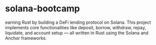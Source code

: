 # solana-bootcamp
earning Rust by building a DeFi lending protocol on Solana. This project implements core functionalities like deposit, borrow, withdraw, repay, liquidate, and account setup — all written in Rust using the Solana and Anchor frameworks.
